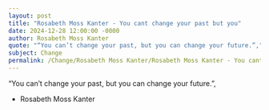 ```yaml
---
layout: post
title: "Rosabeth Moss Kanter - You cant change your past but you"
date: 2024-12-28 12:00:00 -0000
author: Rosabeth Moss Kanter
quote: "“You can’t change your past, but you can change your future.”,"
subject: Change
permalink: /Change/Rosabeth Moss Kanter/Rosabeth Moss Kanter - You cant change your past but you
---
```


“You can’t change your past, but you can change your future.”,

- Rosabeth Moss Kanter
